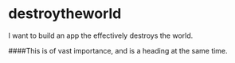 # destroytheworld
I want to build an app the effectively destroys the world.

####This is of vast importance, and is a heading at the same time.
